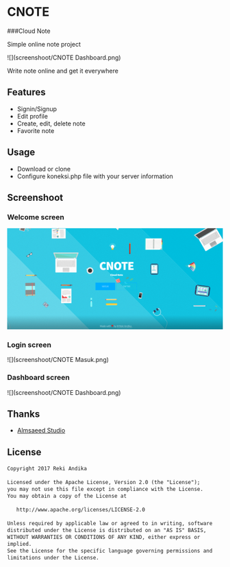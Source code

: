 # CNOTE
###Cloud Note

Simple online note project

![](screenshoot/CNOTE   Dashboard.png)

Write note online and get it everywhere

## Features

- Signin/Signup
- Edit profile
- Create, edit, delete note
- Favorite note

## Usage

- Download or clone
- Configure koneksi.php file with your server information

## Screenshoot
### Welcome screen
![](screenshoot/CNOTES.png)

### Login screen
![](screenshoot/CNOTE   Masuk.png)

### Dashboard screen
![](screenshoot/CNOTE   Dashboard.png)



## Thanks
- [Almsaeed Studio](https://almsaeedstudio.com/)


## License

    Copyright 2017 Reki Andika

    Licensed under the Apache License, Version 2.0 (the "License");
    you may not use this file except in compliance with the License.
    You may obtain a copy of the License at

       http://www.apache.org/licenses/LICENSE-2.0

    Unless required by applicable law or agreed to in writing, software
    distributed under the License is distributed on an "AS IS" BASIS,
    WITHOUT WARRANTIES OR CONDITIONS OF ANY KIND, either express or implied.
    See the License for the specific language governing permissions and
    limitations under the License.
